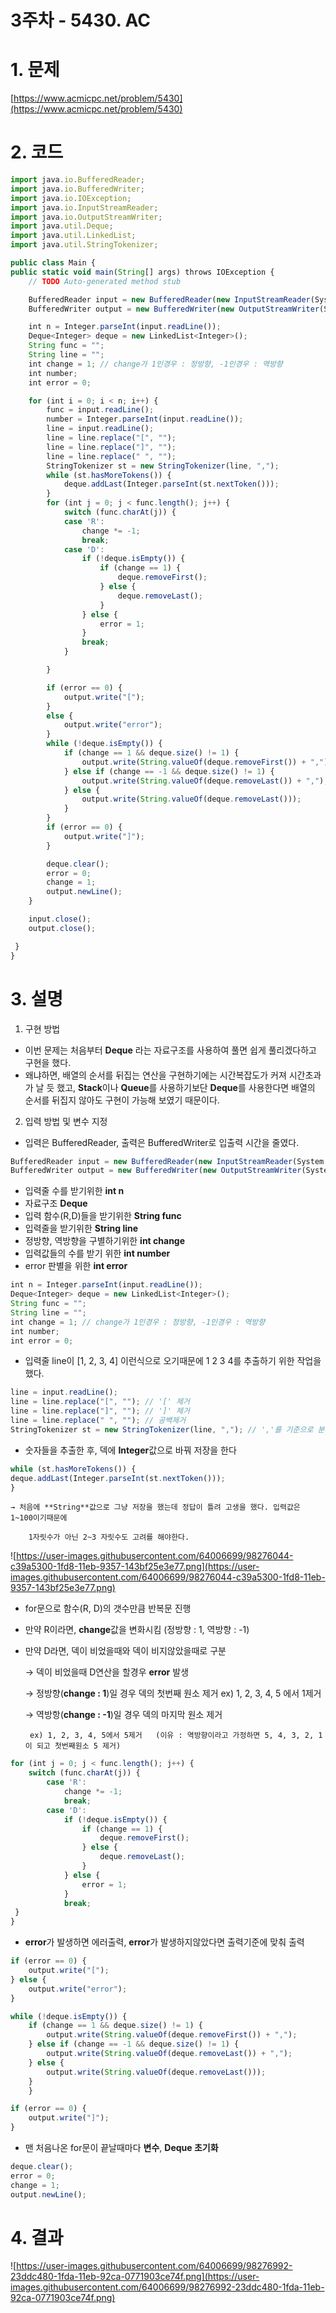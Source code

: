 # 3주차 - 5430. AC

# 1. 문제

[https://www.acmicpc.net/problem/5430](https://www.acmicpc.net/problem/5430)

# 2. 코드

```jsx
import java.io.BufferedReader;
import java.io.BufferedWriter;
import java.io.IOException;
import java.io.InputStreamReader;
import java.io.OutputStreamWriter;
import java.util.Deque;
import java.util.LinkedList;
import java.util.StringTokenizer;
```

```jsx
public class Main {
public static void main(String[] args) throws IOException {
	// TODO Auto-generated method stub

	BufferedReader input = new BufferedReader(new InputStreamReader(System.in));
	BufferedWriter output = new BufferedWriter(new OutputStreamWriter(System.out));

	int n = Integer.parseInt(input.readLine());
	Deque<Integer> deque = new LinkedList<Integer>();
	String func = "";
	String line = "";
	int change = 1; // change가 1인경우 : 정방향, -1인경우 : 역방향
	int number;
	int error = 0;

	for (int i = 0; i < n; i++) {
		func = input.readLine();
		number = Integer.parseInt(input.readLine());
		line = input.readLine();
		line = line.replace("[", "");
		line = line.replace("]", "");
		line = line.replace(" ", "");
		StringTokenizer st = new StringTokenizer(line, ",");
		while (st.hasMoreTokens()) {
			deque.addLast(Integer.parseInt(st.nextToken()));
		}
		for (int j = 0; j < func.length(); j++) {
			switch (func.charAt(j)) {
			case 'R':
				change *= -1;
				break;
			case 'D':
				if (!deque.isEmpty()) {
					if (change == 1) {
						deque.removeFirst();
					} else {
						deque.removeLast();
					}
				} else {
					error = 1;
				}
				break;
			}

		}

		if (error == 0) {
			output.write("[");
		}
		else {
			output.write("error");
		}
		while (!deque.isEmpty()) {
			if (change == 1 && deque.size() != 1) {
				output.write(String.valueOf(deque.removeFirst()) + ",");
			} else if (change == -1 && deque.size() != 1) {
				output.write(String.valueOf(deque.removeLast()) + ",");
			} else {
				output.write(String.valueOf(deque.removeLast()));
			}
		}
		if (error == 0) {
			output.write("]");
		}

		deque.clear();
		error = 0;
		change = 1;
		output.newLine();
	}

	input.close();
	output.close();

 }
}
```

# 3. 설명

1. 구현 방법
- 이번 문제는 처음부터 **Deque** 라는 자료구조를 사용하여 풀면 쉽게 풀리겠다하고 구현을 했다.
- 왜냐하면, 배열의 순서를 뒤집는 연산을 구현하기에는 시간복잡도가 커져 시간초과가 날 듯 했고, **Stack**이나 **Queue**를 사용하기보단 **Deque**를 사용한다면 배열의 순서를 뒤집지 않아도 구현이 가능해 보였기 때문이다.

 2.  입력 방법 및 변수 지정

- 입력은 BufferedReader, 출력은 BufferedWriter로 입출력 시간을 줄였다.

```jsx
BufferedReader input = new BufferedReader(new InputStreamReader(System.in));
BufferedWriter output = new BufferedWriter(new OutputStreamWriter(System.out));
```

- 입력줄 수를 받기위한 **int n**
- 자료구조 **Deque**
- 입력 함수(R,D)들을 받기위한 **String func**
- 입력줄을 받기위한 **String line**
- 정방향, 역방향을 구별하기위한 **int change**
- 입력값들의 수를 받기 위한 **int number**
- error 판별을 위한 **int error**

```jsx
int n = Integer.parseInt(input.readLine());
Deque<Integer> deque = new LinkedList<Integer>();
String func = "";
String line = "";
int change = 1; // change가 1인경우 : 정방향, -1인경우 : 역방향
int number;
int error = 0;
```

- 입력줄 line이 [1, 2, 3, 4] 이런식으로 오기때문에 1 2 3 4를 추출하기 위한 작업을 했다.

```jsx
line = input.readLine();
line = line.replace("[", ""); // '[' 제거
line = line.replace("]", ""); // ']' 제거
line = line.replace(" ", ""); // 공백제거
StringTokenizer st = new StringTokenizer(line, ","); // ','를 기준으로 분리
```

- 숫자들을 추출한 후, 덱에 **Integer**값으로 바꿔 저장을 한다

```jsx
while (st.hasMoreTokens()) {
deque.addLast(Integer.parseInt(st.nextToken()));
}
```

    → 처음에 **String**값으로 그냥 저장을 했는데 정답이 틀려 고생을 했다. 입력값은 1~100이기때문에

        1자릿수가 아닌 2~3 자릿수도 고려를 해야한다.

![https://user-images.githubusercontent.com/64006699/98276044-c39a5300-1fd8-11eb-9357-143bf25e3e77.png](https://user-images.githubusercontent.com/64006699/98276044-c39a5300-1fd8-11eb-9357-143bf25e3e77.png)

- for문으로 함수(R, D)의 갯수만큼 반복문 진행
- 만약 R이라면, **change**값을 변화시킴 (정방향 : 1, 역방향 : -1)
- 만약 D라면, 덱이 비었을때와 덱이 비지않았을때로 구분

    → 덱이 비었을때 D연산을 할경우 **error** 발생

    → 정방향(**change : 1**)일 경우 덱의 첫번째 원소 제거 ex) 1, 2, 3, 4, 5 에서 1제거

    → 역방항(**change : -1**)일 경우 덱의 마지막 원소 제거

       ex) 1, 2, 3, 4, 5에서 5제거   (이유 : 역방향이라고 가정하면 5, 4, 3, 2, 1이 되고 첫번째원소 5 제거)

```jsx
for (int j = 0; j < func.length(); j++) {
	switch (func.charAt(j)) {
		case 'R':
			change *= -1;
			break;
		case 'D':
			if (!deque.isEmpty()) {
				if (change == 1) {
					deque.removeFirst();
				} else {
					deque.removeLast();
				}
			} else {
				error = 1;
			}
			break;
 }
}
```

- **error**가 발생하면 에러출력, **error**가 발생하지않았다면 출력기준에 맞춰 출력

```jsx
if (error == 0) {
	output.write("[");
} else {
	output.write("error");
}

while (!deque.isEmpty()) {
	if (change == 1 && deque.size() != 1) {
		output.write(String.valueOf(deque.removeFirst()) + ",");
	} else if (change == -1 && deque.size() != 1) {
		output.write(String.valueOf(deque.removeLast()) + ",");
	} else {
		output.write(String.valueOf(deque.removeLast()));
	}
	}

if (error == 0) {
	output.write("]");
}
```

- 맨 처음나온 for문이 끝날때마다 **변수**, **Deque 초기화**

```jsx
deque.clear();
error = 0;
change = 1;
output.newLine();
```

# 4. 결과

![https://user-images.githubusercontent.com/64006699/98276992-23ddc480-1fda-11eb-92ca-0771903ce74f.png](https://user-images.githubusercontent.com/64006699/98276992-23ddc480-1fda-11eb-92ca-0771903ce74f.png)